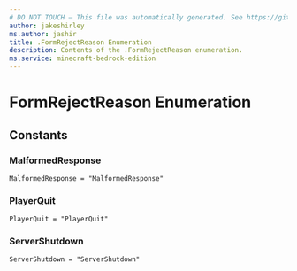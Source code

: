 ```yaml
---
# DO NOT TOUCH — This file was automatically generated. See https://github.com/mojang/minecraftapidocsgenerator to modify descriptions, examples, etc.
author: jakeshirley
ms.author: jashir
title: .FormRejectReason Enumeration
description: Contents of the .FormRejectReason enumeration.
ms.service: minecraft-bedrock-edition
---
```

# FormRejectReason Enumeration

## Constants
### **MalformedResponse**
`MalformedResponse = "MalformedResponse"`
### **PlayerQuit**
`PlayerQuit = "PlayerQuit"`
### **ServerShutdown**
`ServerShutdown = "ServerShutdown"`
